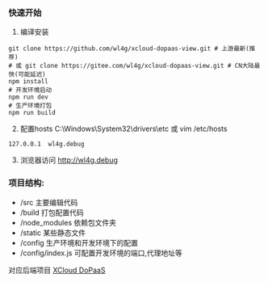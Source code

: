 ### 快速开始

1. 编译安装
```
git clone https://github.com/wl4g/xcloud-dopaas-view.git # 上游最新(推荐)
# 或 git clone https://gitee.com/wl4g/xcloud-dopaas-view.git # CN大陆最快(可能延迟)
npm install
# 开发环境启动
npm run dev
# 生产环境打包
npm run build
```

2. 配置hosts
C:\Windows\System32\drivers\etc 或 vim /etc/hosts
```
127.0.0.1  wl4g.debug
```

3. 浏览器访问
http://wl4g.debug


### 项目结构:
- /src 主要编辑代码
- /build 打包配置代码
- /node_modules 依赖包文件夹
- /static 某些静态文件
- /config 生产环境和开发环境下的配置
- /config/index.js 可配置开发环境的端口,代理地址等

对应后端项目 [XCloud DoPaaS](../../../xcloud-dopaas)
